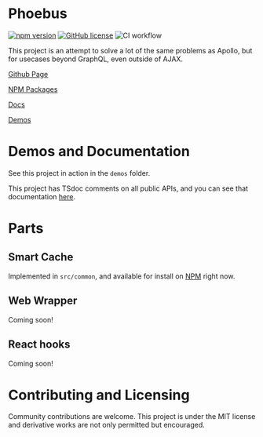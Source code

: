 # Phoebus
[![npm version](https://badge.fury.io/js/%40phoebusjs%2Fphoebus-core.svg)](https://www.npmjs.com/package/@phoebusjs/phoebus-core)
[![GitHub license](https://img.shields.io/badge/license-MIT-blue.svg)](https://github.com/bclehmann/phoebus/blob/main/LICENSE)
![CI workflow](https://github.com/bclehmann/phoebus/actions/workflows/main.yml/badge.svg)

This project is an attempt to solve a lot of the same problems as Apollo, but for usecases beyond GraphQL, even outside of AJAX.

[Github Page](https://github.com/bclehmann/phoebus)

[NPM Packages](https://www.npmjs.com/org/phoebusjs)

[Docs](https://bclehmann.github.io/phoebus/)

[Demos](https://github.com/bclehmann/phoebus/tree/main/demos)

# Demos and Documentation

See this project in action in the `demos` folder.

This project has TSdoc comments on all public APIs, and you can see that documentation [here](https://bclehmann.github.io/phoebus/).

# Parts

## Smart Cache

Implemented in `src/common`, and available for install on [NPM](https://www.npmjs.com/package/@phoebusjs/phoebus-core) right now.

## Web Wrapper

Coming soon!

## React hooks

Coming soon!

# Contributing and Licensing

Community contributions are welcome. This project is under the MIT license and derivative works are not only permitted but encouraged.
